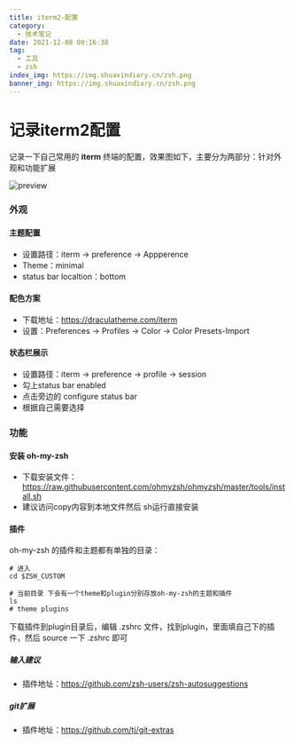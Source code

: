 ```yaml
---
title: iterm2-配置
category:
  - 技术笔记
date: 2021-12-08 09:16:38
tag:
  - 工具
  - zsh
index_img: https://img.shuaxindiary.cn/zsh.png
banner_img: https://img.shuaxindiary.cn/zsh.png
---
```


# 记录iterm2配置

记录一下自己常用的 **iterm** 终端的配置，效果图如下，主要分为两部分：针对外观和功能扩展

![preview](https://img.shuaxindiary.cn/iterm%E9%85%8D%E7%BD%AE.png)

### 外观

#### 主题配置

- 设置路径：iterm -> preference -> Appperence
- Theme：minimal
- status bar localtion：bottom

#### 配色方案

- 下载地址：https://draculatheme.com/iterm
- 设置：Preferences -> Profiles -> Color -> Color Presets-Import

#### 状态栏展示

- 设置路径：iterm -> preference -> profile -> session
- 勾上status bar enabled
- 点击旁边的 configure status bar
- 根据自己需要选择

### 功能

#### 安装 oh-my-zsh

- 下载安装文件：https://raw.githubusercontent.com/ohmyzsh/ohmyzsh/master/tools/install.sh
- 建议访问copy内容到本地文件然后 sh运行直接安装

#### 插件

oh-my-zsh 的插件和主题都有单独的目录：
```shell
# 进入
cd $ZSH_CUSTOM

# 当前目录 下会有一个theme和plugin分别存放oh-my-zsh的主题和插件
ls
# theme plugins

```

下载插件到plugin目录后，编辑 .zshrc 文件，找到plugin，里面填自己下的插件，然后 source 一下 .zshrc 即可

##### 输入建议

- 插件地址：https://github.com/zsh-users/zsh-autosuggestions

##### git扩展

- 插件地址：https://github.com/tj/git-extras
